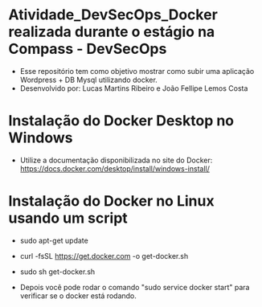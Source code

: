 # Atividade_DevSecOps_Docker realizada durante o estágio na Compass - DevSecOps #

- Esse repositório tem como objetivo mostrar como subir uma aplicação Wordpress + DB Mysql utilizando docker.
- Desenvolvido por: Lucas Martins Ribeiro e João Fellipe Lemos Costa

# Instalação do Docker Desktop no Windows #
  - Utilize a documentação disponibilizada no site do Docker: https://docs.docker.com/desktop/install/windows-install/

# Instalação do Docker no Linux usando um script #
  - sudo apt-get update
  - curl -fsSL https://get.docker.com -o get-docker.sh
  - sudo sh get-docker.sh
  
  - Depois você pode rodar o comando "sudo service docker start" para verificar se o docker está rodando.
